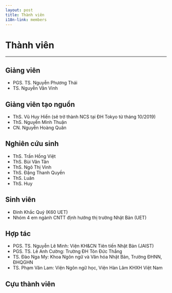 ```yaml
---
layout: post 
title: Thành viên
i18n-link: members 
---
```

# Thành viên
---

## Giảng viên 
* PGS. TS. Nguyễn Phương Thái
* TS. Nguyễn Văn Vinh

## Giảng viên tạo nguồn
* ThS. Vũ Huy Hiển (sẽ trở thành NCS tại ĐH Tokyo từ tháng 10/2019)
* ThS. Nguyễn Minh Thuận
* CN. Nguyễn Hoàng Quân

## Nghiên cứu sinh
* ThS. Trần Hồng Việt
* ThS. Bùi Văn Tân
* ThS. Ngô Thị Vinh
* ThS. Đặng Thanh Quyền
* ThS. Luân
* ThS. Huy

## Sinh viên
* Đinh Khắc Quý (K60 UET)
* Nhóm 4 em ngành CNTT định hướng thị trường Nhật Bản (UET)

## Hợp tác
* PGS. TS. Nguyễn Lê Minh: Viện KH&CN Tiên tiến Nhật Bản (JAIST)
* PGS. TS. Lê Anh Cường: Trường ĐH Tôn Đức Thắng
* TS. Đào Nga My: Khoa Ngôn ngữ và Văn hóa Nhật Bản, Trường ĐHNN, ĐHQGHN
* TS. Phạm Văn Lam: Viện Ngôn ngữ học, Viện Hàn Lâm KHXH Việt Nam

## Cựu thành viên
